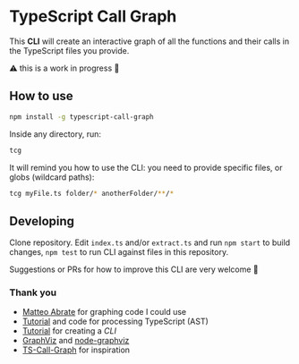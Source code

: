 # TypeScript Call Graph

This **CLI** will create an interactive graph of all the functions and their calls in the TypeScript files you provide.

⚠️ this is a work in progress 🚧

## How to use

```sh
npm install -g typescript-call-graph
```

Inside any directory, run:

```sh
tcg
```

It will remind you how to use the CLI: you need to provide specific files, or globs (wildcard paths):

```sh
tcg myFile.ts folder/* anotherFolder/**/*
```

## Developing

Clone repository. Edit `index.ts` and/or `extract.ts` and run `npm start` to build changes, `npm test` to run CLI against files in this repository.

Suggestions or PRs for how to improve this CLI are very welcome 	🙇

### Thank you

- [Matteo Abrate](https://observablehq.com/@nitaku/tangled-tree-visualization-ii) for graphing code I could use
- [Tutorial](https://convincedcoder.com/2019/01/19/Processing-TypeScript-using-TypeScript/) and code for processing TypeScript (AST)
- [Tutorial](https://developer.okta.com/blog/2019/06/18/command-line-app-with-nodejs) for creating a *CLI*
- [GraphViz](https://graphviz.org/) and [node-graphviz](https://github.com/glejeune/node-graphviz)
- [TS-Call-Graph](https://github.com/Deskbot/TS-Call-Graph) for inspiration
